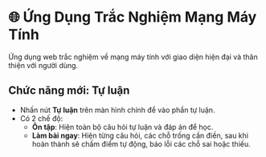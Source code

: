 # 🌐 Ứng Dụng Trắc Nghiệm Mạng Máy Tính

Ứng dụng web trắc nghiệm về mạng máy tính với giao diện hiện đại và thân thiện với người dùng.

## Chức năng mới: Tự luận

- Nhấn nút **Tự luận** trên màn hình chính để vào phần tự luận.
- Có 2 chế độ:
  - **Ôn tập**: Hiện toàn bộ câu hỏi tự luận và đáp án để học.
  - **Làm bài ngay**: Hiện từng câu hỏi, các chỗ trống cần điền, sau khi hoàn thành sẽ chấm điểm tự động, báo lỗi các chỗ sai hoặc thiếu.
